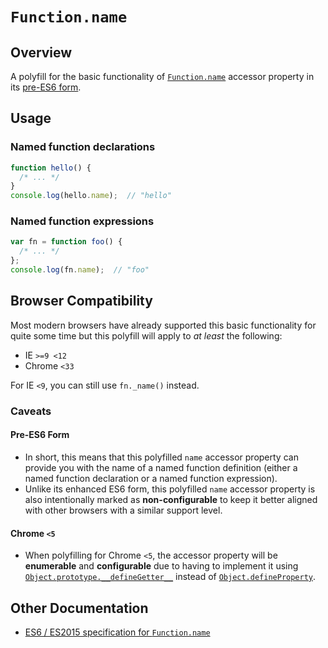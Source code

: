 # `Function.name`

## Overview

A polyfill for the basic functionality of [`Function.name`](https://developer.mozilla.org/en-US/docs/Web/JavaScript/Reference/Global_Objects/Function/name) accessor property in its [pre-ES6 form](#pre-es6-form).


## Usage

### Named function declarations

```js
function hello() {
  /* ... */
}
console.log(hello.name);  // "hello"
```

### Named function expressions

```js
var fn = function foo() {
  /* ... */
};
console.log(fn.name);  // "foo"
```


## Browser Compatibility

Most modern browsers have already supported this basic functionality for quite some time but this polyfill will apply to _at least_ the following:
 - IE `>=9 <12`
 - Chrome `<33`

For IE `<9`, you can still use `fn._name()` instead.


### Caveats

#### Pre-ES6 Form

 - In short, this means that this polyfilled `name` accessor property can provide you with the name of a named function definition (either a named function declaration or a named function expression).
 - Unlike its enhanced ES6 form, this polyfilled `name` accessor property is also intentionally marked as **non-configurable** to keep it better aligned with other browsers with a similar support level.

#### Chrome `<5`

 - When polyfilling for Chrome `<5`, the accessor property will be **enumerable** and **configurable** due to having to implement it using [`Object.prototype.__defineGetter__`](https://developer.mozilla.org/en-US/docs/Web/JavaScript/Reference/Global_Objects/Object/__defineGetter__) instead of [`Object.defineProperty`](https://developer.mozilla.org/en-US/docs/Web/JavaScript/Reference/Global_Objects/Object/defineProperty).


## Other Documentation

 - [ES6 / ES2015 specification for `Function.name`](http://www.ecma-international.org/ecma-262/6.0/#sec-setfunctionname)
